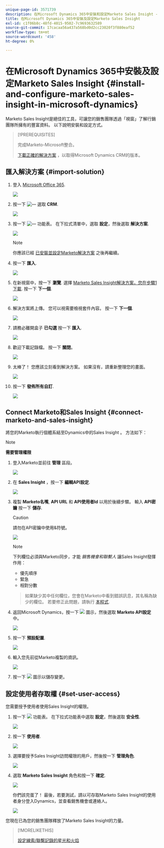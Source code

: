 ```yaml
---
unique-page-id: 3571739
description: 在Microsoft Dynamics 365中安裝和設定Marketo Sales Insight - Marketo檔案 — 產品檔案
title: 在Microsoft Dynamics 365中安裝及設定Marketo Sales Insight
exl-id: c1f06b8c-48fd-4015-9502-7c9693632589
source-git-commit: 17cacaa56a437a568bd0d2cc23020f3f880eaf52
workflow-type: tm+mt
source-wordcount: '458'
ht-degree: 0%

---
```


# 在Microsoft Dynamics 365中安裝及設定Marketo Sales Insight {#install-and-configure-marketo-sales-insight-in-microsoft-dynamics}

Marketo Sales Insight是絕佳的工具，可讓您的銷售團隊透過「視窗」了解行銷團隊所擁有的豐富資料。 以下說明安裝和設定方式。

>[!PREREQUISITES]
>
>完成Marketo-Microsoft整合。
>
>[下載正確的解決方案](/help/marketo/product-docs/marketo-sales-insight/msi-for-microsoft-dynamics/installing/download-the-marketo-sales-insight-solution-for-microsoft-dynamics.md) ，以取得Microsoft Dynamics CRM的版本。

## 匯入解決方案 {#import-solution}

1. 登入 [Microsoft Office 365](https://login.microsoftonline.com/).

   ![](assets/image2015-3-16-15-58-55.png)

1. 按一下 ![—](assets/image2015-3-16-16-1-13.png) 選取 **CRM**.

   ![](assets/image2015-3-16-16-0-10.png)

1. 按一下 ![—](assets/image2015-5-13-10-5-8.png) 功能表。 在下拉式清單中，選取 **設定**，然後選取 **解決方案**.

   ![](assets/image2015-5-13-10-4-1.png)

   >[!NOTE]
   >
   >你應該已經 [已安裝並設定Marketo解決方案](/help/marketo/product-docs/crm-sync/microsoft-dynamics-sync/sync-setup/microsoft-dynamics-365-with-ropc-connection/step-1-of-4-install.md) 之後再繼續。

1. 按一下 **匯入**.

   ![](assets/image2014-12-12-9-3a5-3a27.png)

1. 在新視窗中，按一下 **瀏覽**. 選擇 [Marketo Sales Insight解決方案，您在步驟1下載](#msi). 按一下 **下一個**.

   ![](assets/image2015-5-13-15-3a38-3a49.png)

1. 解決方案將上傳。 您可以視需要檢視套件內容。 按一下 **下一個**.

   ![](assets/image2014-12-12-9-3a6-3a10.png)

1. 請務必離開盒子 **已勾選** 按一下 **匯入**.

   ![](assets/image2014-12-12-9-3a6-3a19.png)

1. 歡迎下載記錄檔。 按一下 **關閉**。

   ![](assets/image2014-12-12-9-3a6-3a29.png)

1. 太棒了！ 您應該立刻看到解決方案。 如果沒有，請重新整理您的畫面。

   ![](assets/image2015-5-13-15-3a42-3a29.png)

1. 按一下 **發佈所有自訂**.

   ![](assets/image2015-11-10-11-3a15-3a40.png)

## Connect Marketo和Sales Insight {#connect-marketo-and-sales-insight}

將您的Marketo執行個體系結至Dynamics中的Sales Insight 。 方法如下：

>[!NOTE]
>
>**需要管理權限**

1. 登入Marketo並前往 **管理** 區段。

   ![](assets/image2014-12-12-9-3a6-3a50.png)

1. 在 **Sales Insight** ，按一下 **編輯API設定**.

   ![](assets/image2014-12-12-9-3a7-3a0.png)

1. 複製 **Marketo名嘴**, **API URL** 和 **API使用者Id** 以用於後續步驟。 輸入 **API密鑰** 按一下 **儲存**.

   >[!CAUTION]
   >
   >請勿在API密鑰中使用&amp;符號。

   ![](assets/image2014-12-12-9-3a7-3a9.png)

   >[!NOTE]
   >
   >下列欄位必須與Marketo同步，才能 _銷售機會和聯繫人_ 讓Sales Insight發揮作用：
   >
   > * 優先順序
   > * 緊急
   > * 相對分數

   >
   >如果缺少其中任何欄位，您會在Marketo中看到錯誤訊息，其名稱為缺少的欄位。 若要修正此問題，請執行 [本程式](/help/marketo/product-docs/marketo-sales-insight/msi-for-microsoft-dynamics/setting-up-and-using/required-fields-for-syncing-marketo-with-dynamics.md).

1. 返回Microsoft Dynamics，按一下 ![](assets/image2015-5-13-15-3a49-3a19.png) 圖示，然後選取 **Marketo API設定** 中。

   ![](assets/image2015-5-13-16-3a4-3a1.png)

1. 按一下 **預設配置**.

   ![](assets/image2015-5-13-16-3a5-3a2.png)

1. 輸入您先前從Marketo複製的資訊。

   ![](assets/image2015-5-13-16-3a7-3a6.png)

1. 按一下 ![](assets/image2015-5-13-16-3a8-3a51.png) 圖示以儲存變更。

## 設定使用者存取權 {#set-user-access}

您需要授予使用者使用Sales Insight的權限。

1. 按一下 ![](assets/image2015-5-13-10-3a5-3a8.png) 功能表。 在下拉式功能表中選取 **設定**，然後選取 **安全性**.

   ![](assets/image2015-5-13-16-3a12-3a12.png)

1. 按一下 **使用者**.

   ![](assets/image2015-4-29-14-3a57-3a46.png)

1. 選擇要授予Sales Insight訪問權限的用戶，然後按一下 **管理角色**.

   ![](assets/image2015-4-29-14-3a59-3a31.png)

1. 選取 **Marketo Sales Insight** 角色和按一下 **確定**.

   ![](assets/image2014-12-12-9-3a9-3a22.png)

   你們該完蛋了！ 最後，若要測試，請以可存取Marketo Sales Insight的使用者身分登入Dynamics，並查看銷售機會或連絡人。

   ![](assets/image2015-4-29-15-3a2-3a27.png)

您現在已為您的銷售團隊釋放了Marketo Sales Insight的力量。

>[!MORELIKETHIS]
>
>[設定線索/聯繫記錄的星光和火焰](/help/marketo/product-docs/marketo-sales-insight/msi-for-microsoft-dynamics/setting-up-and-using/setting-up-stars-and-flames-for-lead-contact-records.md)
